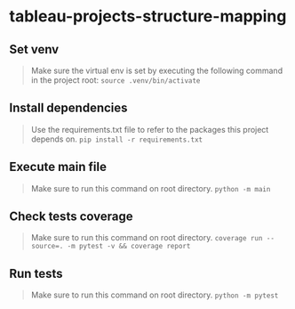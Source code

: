 # tableau-projects-structure-mapping

## Set venv
> Make sure the virtual env is set by executing the following command in the project root:
`source .venv/bin/activate`

## Install dependencies
> Use the requirements.txt file to refer to the packages this project depends on.
`pip install -r requirements.txt`

## Execute main file
> Make sure to run this command on root directory.
`python -m main`

## Check tests coverage
> Make sure to run this command on root directory.
`coverage run --source=. -m pytest -v && coverage report`

## Run tests
> Make sure to run this command on root directory.
`python -m pytest`
